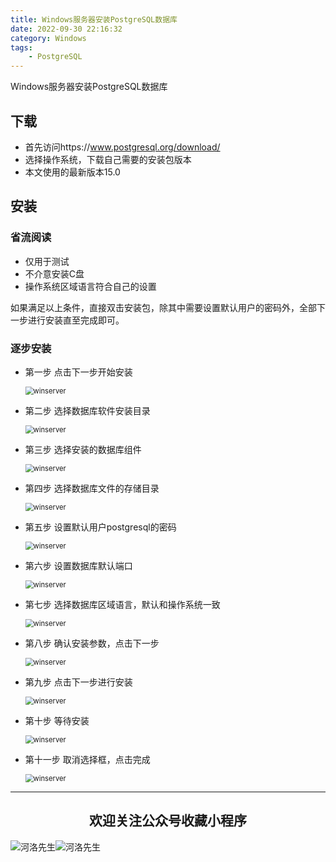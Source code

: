 ```yaml
---
title: Windows服务器安装PostgreSQL数据库
date: 2022-09-30 22:16:32
category: Windows
tags: 
    - PostgreSQL
---
```


Windows服务器安装PostgreSQL数据库

## 下载

- 首先访问https://www.postgresql.org/download/
- 选择操作系统，下载自己需要的安装包版本
- 本文使用的最新版本15.0

## 安装

### 省流阅读

- 仅用于测试
- 不介意安装C盘
- 操作系统区域语言符合自己的设置

如果满足以上条件，直接双击安装包，除其中需要设置默认用户的密码外，全部下一步进行安装直至完成即可。

### 逐步安装

- 第一步  点击下一步开始安装

  <!--more-->

  <img src="https://weaoe.com/hexo/img/2022102901.png" alt="winserver" style="zoom: 80%;" />

- 第二步  选择数据库软件安装目录

  <img src="https://weaoe.com/hexo/img/2022102902.png" alt="winserver" style="zoom: 80%;" />

- 第三步  选择安装的数据库组件

  <img src="https://weaoe.com/hexo/img/2022102903.png" alt="winserver" style="zoom: 80%;" />

- 第四步  选择数据库文件的存储目录

  <img src="https://weaoe.com/hexo/img/2022102904.png" alt="winserver" style="zoom: 80%;" />

- 第五步  设置默认用户postgresql的密码

  <img src="https://weaoe.com/hexo/img/2022102905.png" alt="winserver" style="zoom: 80%;" />

- 第六步  设置数据库默认端口

  <img src="https://weaoe.com/hexo/img/2022102906.png" alt="winserver" style="zoom: 80%;" />

- 第七步  选择数据库区域语言，默认和操作系统一致

  <img src="https://weaoe.com/hexo/img/2022102907.png" alt="winserver" style="zoom: 80%;" />

- 第八步  确认安装参数，点击下一步

  <img src="https://weaoe.com/hexo/img/2022102908.png" alt="winserver" style="zoom: 80%;" />

- 第九步  点击下一步进行安装

  <img src="https://weaoe.com/hexo/img/2022102909.png" alt="winserver" style="zoom: 80%;" />

- 第十步  等待安装

  <img src="https://weaoe.com/hexo/img/2022102910.png" alt="winserver" style="zoom: 80%;" />

- 第十一步  取消选择框，点击完成

  <img src="https://weaoe.com/hexo/img/2022102911.png" alt="winserver" style="zoom: 80%;" />





---

## <center>欢迎关注公众号收藏小程序</center>

![河洛先生](https://s2.loli.net/2022/06/23/bYdtKDC2U5J7iWr.jpg)![河洛先生](https://s2.loli.net/2022/06/23/PlUgz5KSHm7OBke.jpg)
